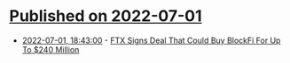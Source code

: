 # [Published on 2022-07-01](index.md)

* [2022-07-01, 18:43:00](https://slashdot.org/story/22/07/01/1843207/ftx-signs-deal-that-could-buy-blockfi-for-up-to-240-million?utm_source=rss1.0mainlinkanon&utm_medium=feed) - [FTX Signs Deal That Could Buy BlockFi For Up To $240 Million](https://slashdot.org/story/22/07/01/1843207/ftx-signs-deal-that-could-buy-blockfi-for-up-to-240-million?utm_source=rss1.0mainlinkanon&utm_medium=feed)
